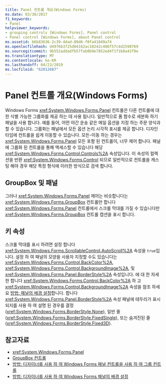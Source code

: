 ```yaml
---
title: Panel 컨트롤 개요(Windows Forms)
ms.date: 03/30/2017
f1_keywords:
- Panel
helpviewer_keywords:
- grouping controls [Windows Forms], Panel control
- Panel control [Windows Forms], about Panel control
ms.assetid: b6b83636-2c39-4dad-89d6-f0fa41049a74
ms.openlocfilehash: d4976b3725d04162ac10242c486f57c4d2598769
ms.sourcegitcommit: 9b552addadfb57fab0b9e7852ed4f1f1b8a42f8e
ms.translationtype: MT
ms.contentlocale: ko-KR
ms.lasthandoff: 04/23/2019
ms.locfileid: "62012687"
---
```

# <a name="panel-control-overview-windows-forms"></a>Panel 컨트롤 개요(Windows Forms)
Windows Forms <xref:System.Windows.Forms.Panel> 컨트롤은 다른 컨트롤에 대 한 식별 가능한 그룹화를 제공 하는 데 사용 됩니다. 일반적으로 폼 함수로 세분화 하기 패널을 사용 합니다. 예를 들어, 어떤 야간 운송 같은 메일 옵션을 지정 하는 주문 양식과 할 수 있습니다. 그룹화는 패널에서 모든 옵션 논리 시각적 표시를 제공 합니다. 디자인 타임에 컨트롤을 쉽게 이동할 수 있습니다. 모든-이동 하는 경우는 <xref:System.Windows.Forms.Panel> 모든 포함 된 컨트롤이, 너무 제어 합니다. 패널에 그룹화 된 컨트롤을 통해 액세스할 수 있습니다 해당 <xref:System.Windows.Forms.Control.Controls%2A> 속성입니다. 이 속성의 컬렉션을 반환 <xref:System.Windows.Forms.Control> 되므로 일반적으로 컨트롤을 캐스팅 해야 경우 해당 특정 형식에 이러한 방식으로 검색 합니다.  
  
## <a name="panel-versus-groupbox"></a>GroupBox 및 패널  
 그러나 <xref:System.Windows.Forms.Panel> 제어는 비슷합니다는 <xref:System.Windows.Forms.GroupBox> 컨트롤만 합니다 <xref:System.Windows.Forms.Panel> 컨트롤에서 스크롤 막대를 가질 수 있습니다만 <xref:System.Windows.Forms.GroupBox> 컨트롤 캡션을 표시 합니다.  
  
## <a name="key-properties"></a>키 속성  
 스크롤 막대를 표시 하려면 설정 합니다 <xref:System.Windows.Forms.ScrollableControl.AutoScroll%2A> 속성을 `true`입니다. 설정 하 여 패널의 모양을 사용자 지정할 수도 있습니다는 <xref:System.Windows.Forms.Control.BackColor%2A>, <xref:System.Windows.Forms.Control.BackgroundImage%2A>, 및 <xref:System.Windows.Forms.Panel.BorderStyle%2A> 속성입니다. 에 대 한 자세한 합니다 <xref:System.Windows.Forms.Control.BackColor%2A> 하 고 <xref:System.Windows.Forms.Control.BackgroundImage%2A> 속성을 참조 하세요 [방법: 패널의 배경 설정](how-to-set-the-background-of-a-windows-forms-panel.md)합니다. 합니다 <xref:System.Windows.Forms.Panel.BorderStyle%2A> 속성 패널에 테두리가 표시 되지를 사용 하 여 설명 된 경우를 결정 (<xref:System.Windows.Forms.BorderStyle.None>), 일반 줄 (<xref:System.Windows.Forms.BorderStyle.FixedSingle>), 또는 숨겨진된 줄 (<xref:System.Windows.Forms.BorderStyle.Fixed3D>).  
  
## <a name="see-also"></a>참고자료

- <xref:System.Windows.Forms.Panel>
- [GroupBox 컨트롤](groupbox-control-windows-forms.md)
- [방법: 디자이너를 사용 하 여 Windows Forms 패널 컨트롤을 사용 하 여 그룹 컨트롤](group-controls-with-wf-panel-control-using-the-designer.md)
- [방법: 디자이너를 사용 하 여 Windows Forms 패널의 배경 설정](how-to-set-the-background-of-a-windows-forms-panel-using-the-designer.md)
